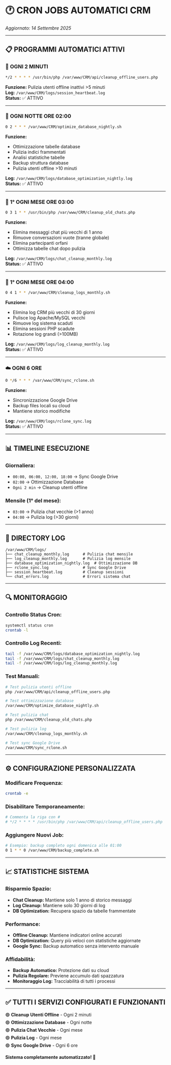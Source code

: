 # 🕐 **CRON JOBS AUTOMATICI CRM**
*Aggiornato: 14 Settembre 2025*

---

## 📋 **PROGRAMMI AUTOMATICI ATTIVI**

### 🔄 **OGNI 2 MINUTI**
```bash
*/2 * * * * /usr/bin/php /var/www/CRM/api/cleanup_offline_users.php
```
**Funzione:** Pulizia utenti offline inattivi >5 minuti  
**Log:** `/var/www/CRM/logs/session_heartbeat.log`  
**Status:** ✅ ATTIVO

---

### 🌙 **OGNI NOTTE ORE 02:00**
```bash
0 2 * * * /var/www/CRM/optimize_database_nightly.sh
```
**Funzione:** 
- Ottimizzazione tabelle database
- Pulizia indici frammentati  
- Analisi statistiche tabelle
- Backup struttura database
- Pulizia utenti offline >10 minuti

**Log:** `/var/www/CRM/logs/database_optimization_nightly.log`  
**Status:** ✅ ATTIVO

---

### 📅 **1° OGNI MESE ORE 03:00**
```bash
0 3 1 * * /usr/bin/php /var/www/CRM/cleanup_old_chats.php
```
**Funzione:**
- Elimina messaggi chat più vecchi di 1 anno
- Rimuove conversazioni vuote (tranne globale)  
- Elimina partecipanti orfani
- Ottimizza tabelle chat dopo pulizia

**Log:** `/var/www/CRM/logs/chat_cleanup_monthly.log`  
**Status:** ✅ ATTIVO

---

### 🧹 **1° OGNI MESE ORE 04:00**
```bash
0 4 1 * * /var/www/CRM/cleanup_logs_monthly.sh
```
**Funzione:**
- Elimina log CRM più vecchi di 30 giorni
- Pulisce log Apache/MySQL vecchi  
- Rimuove log sistema scaduti
- Elimina sessioni PHP scadute
- Rotazione log grandi (>100MB)

**Log:** `/var/www/CRM/logs/log_cleanup_monthly.log`  
**Status:** ✅ ATTIVO

---

### ☁️ **OGNI 6 ORE**
```bash
0 */6 * * * /var/www/CRM/sync_rclone.sh
```
**Funzione:**
- Sincronizzazione Google Drive
- Backup files locali su cloud
- Mantiene storico modifiche

**Log:** `/var/www/CRM/logs/rclone_sync.log`  
**Status:** ✅ ATTIVO

---

## 📊 **TIMELINE ESECUZIONE**

### **Giornaliera:**
- `00:00, 06:00, 12:00, 18:00` → Sync Google Drive
- `02:00` → Ottimizzazione Database  
- `Ogni 2 min` → Cleanup utenti offline

### **Mensile (1° del mese):**
- `03:00` → Pulizia chat vecchie (>1 anno)
- `04:00` → Pulizia log (>30 giorni)

---

## 📁 **DIRECTORY LOG**
```
/var/www/CRM/logs/
├── chat_cleanup_monthly.log      # Pulizia chat mensile
├── log_cleanup_monthly.log       # Pulizia log mensile  
├── database_optimization_nightly.log  # Ottimizzazione DB
├── rclone_sync.log               # Sync Google Drive
├── session_heartbeat.log         # Cleanup sessioni
└── chat_errors.log               # Errori sistema chat
```

---

## 🔍 **MONITORAGGIO**

### **Controllo Status Cron:**
```bash
systemctl status cron
crontab -l
```

### **Controllo Log Recenti:**
```bash
tail -f /var/www/CRM/logs/database_optimization_nightly.log
tail -f /var/www/CRM/logs/chat_cleanup_monthly.log
tail -f /var/www/CRM/logs/log_cleanup_monthly.log
```

### **Test Manuali:**
```bash
# Test pulizia utenti offline
php /var/www/CRM/api/cleanup_offline_users.php

# Test ottimizzazione database  
/var/www/CRM/optimize_database_nightly.sh

# Test pulizia chat
php /var/www/CRM/cleanup_old_chats.php

# Test pulizia log
/var/www/CRM/cleanup_logs_monthly.sh

# Test sync Google Drive
/var/www/CRM/sync_rclone.sh
```

---

## ⚙️ **CONFIGURAZIONE PERSONALIZZATA**

### **Modificare Frequenza:**
```bash
crontab -e
```

### **Disabilitare Temporaneamente:**
```bash
# Commenta la riga con #
# */2 * * * * /usr/bin/php /var/www/CRM/api/cleanup_offline_users.php
```

### **Aggiungere Nuovi Job:**
```bash
# Esempio: backup completo ogni domenica alle 01:00
0 1 * * 0 /var/www/CRM/backup_complete.sh
```

---

## 📈 **STATISTICHE SISTEMA**

### **Risparmio Spazio:**
- **Chat Cleanup:** Mantiene solo 1 anno di storico messaggi
- **Log Cleanup:** Mantiene solo 30 giorni di log  
- **DB Optimization:** Recupera spazio da tabelle frammentate

### **Performance:**
- **Offline Cleanup:** Mantiene indicatori online accurati
- **DB Optimization:** Query più veloci con statistiche aggiornate
- **Google Sync:** Backup automatico senza intervento manuale

### **Affidabilità:**
- **Backup Automatico:** Protezione dati su cloud
- **Pulizia Regolare:** Previene accumulo dati spazzatura  
- **Monitoraggio Log:** Tracciabilità di tutti i processi

---

## ✅ **TUTTI I SERVIZI CONFIGURATI E FUNZIONANTI**

🟢 **Cleanup Utenti Offline** - Ogni 2 minuti  
🟢 **Ottimizzazione Database** - Ogni notte  
🟢 **Pulizia Chat Vecchie** - Ogni mese  
🟢 **Pulizia Log** - Ogni mese  
🟢 **Sync Google Drive** - Ogni 6 ore  

**Sistema completamente automatizzato! 🚀**
